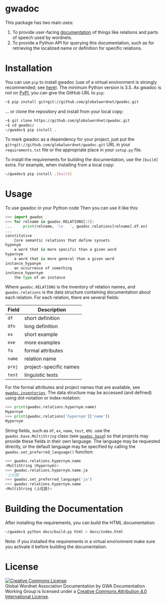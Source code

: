 # gwadoc

This package has two main uses:

1. To provide user-facing
   [documentation](https://globalwordnet.github.io/gwadoc) of things
   like relations and parts of speech used by wordnets.
2. To provide a Python API for querying this documentation, such as
   for retrieving the localized name or definition for specific
   relations.

# Installation

You can use `pip` to install gwadoc (use of a virtual environment is
strongly recommended; see [here][virtualenv]). The minimum Python
version is 3.5. As gwadoc is not on [PyPI](https://pypi.org/), you can
give the GitHub URL to `pip`:

``` bash
~$ pip install git+git://github.com/globalwordnet/gwadoc.git
```

... or clone the repository and install from your local copy:

``` bash
~$ git clone https://github.com/globalwordnet/gwadoc.git
~$ cd gwadoc/
~/gwadoc$ pip install .
```

To mark gwadoc as a dependency for your project, just put the
`git+git://github.com/globalwordnet/gwadoc.git` URL in your
`requirements.txt` file or the appropriate place in your `setup.py`
file.

To install the requirements for building the documentation, use the
`[build]` extra. For example, when installing from a local copy:

``` bash
~/gwadoc$ pip install .[build]
```

[virtualenv]: https://packaging.python.org/guides/installing-using-pip-and-virtualenv/

# Usage

To use gwadoc in your Python code
Then you can use it like this:

``` python
>>> import gwadoc
>>> for relname in gwadoc.RELATIONS[:5]:
...     print(relname, '\n   ', gwadoc.relations[relname].df.en)
... 
constitutive
    Core semantic relations that define synsets
hyponym
    a word that is more specific than a given word
hypernym
    a word that is more general than a given word
instance_hyponym
    an occurrence of something
instance_hypernym
    the type of an instance
```

Where `gwadoc.RELATIONS` is the inventory of relation names, and
`gwadoc.relations` is the data structure containing documentation
about each relation. For each relation, there are several fields:

| Field  | Description            |
| ------ | ---------------------- |
| `df`   | short definition       |
| `dfn`  | long definition        |
| `ex`   | short example          |
| `exe`  | more examples          |
| `fa`   | formal attributes      |
| `name` | relation name          |
| `proj` | project-specific names |
| `test` | linguistic tests       |

For the formal attributes and project names that are available, see
[`gwadoc.inventories`](gwadoc/inventories.py). The data structure
may be accessed (and defined) using dot-notation or index-notation:

``` python
>>> print(gwadoc.relations.hypernym.name)
Hypernym
>>> print(gwadoc.relations['hypernym']['name'])
Hypernym
```

String fields, such as `df`, `ex`, `name`, `test`, etc. use the
`gwadoc.base.MultiString` class (see [`gwadoc.base`](gwadoc/base.py))
so that projects may provide these fields in their own language. The
language may be requested directly, or the default language may be
specified by calling the `gwadoc.set_preferred_language()` function:

``` python
>>> gwadoc.relations.hypernym.name
<MultiString (Hypernym)>
>>> gwadoc.relations.hypernym.name.ja
'上位語'
>>> gwadoc.set_preferred_language('ja')
>>> gwadoc.relations.hypernym.name
<MultiString (上位語)>
```

# Building the Documentation

After installing the requirements, you can build the HTML documentation:

``` bash
~/gwadoc$ python docs/build.py html > docs/index.html
```

Note: if you installed the requirements in a virtual environment make
sure you activate it before building the documentation.

# License

<a rel="license" href="http://creativecommons.org/licenses/by/4.0/">
<img alt="Creative Commons License" style="border-width:0" src="https://i.creativecommons.org/l/by/4.0/88x31.png" /></a><br />
<span xmlns:dct="http://purl.org/dc/terms/" href="http://purl.org/dc/dcmitype/Dataset" property="dct:title" rel="dct:type">Global Wordnet Association Documentation</span>
by <span xmlns:cc="http://creativecommons.org/ns#" property="cc:attributionName">GWA Documentation Working Group</span>
is licensed under a <a rel="license" href="http://creativecommons.org/licenses/by/4.0/">Creative Commons Attribution 4.0 International License</a>.
